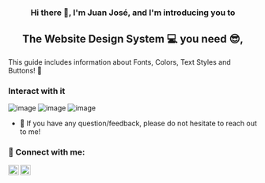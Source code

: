 <h3 align="center">
    Hi there 👋, I'm Juan José, and I'm introducing you to
</h3>
<h2 align="center">
    The Website Design System 💻 you need 😎,
</h2>

This guide includes information about Fonts, Colors, Text Styles and Buttons! 🤖

### Interact with it
![image](https://user-images.githubusercontent.com/71298422/236290549-7e4f267c-a842-4a84-b032-b61089aac914.png)
![image](https://user-images.githubusercontent.com/71298422/236290588-e25321d8-762b-4aa1-b1ea-8484dc32abb3.png)
![image](https://user-images.githubusercontent.com/71298422/236290633-ee78a629-6a0c-4f68-ad8e-805468975be2.png)


- 💬 If you have any question/feedback, please do not hesitate to reach out to me!

### 🤝 Connect with me:

<a href="https://www.linkedin.com/in/juan-jose-aranzales-ochoa-8755631b5/"><img align="left" src="https://raw.githubusercontent.com/yushi1007/yushi1007/main/images/linkedin.svg" alt="Juan Jo | LinkedIn" width="21px"/></a>
<a href="https://www.instagram.com/juanjoaran8a/"><img align="left" src="https://raw.githubusercontent.com/yushi1007/yushi1007/main/images/instagram.svg" alt="Juan Jo | Instagram" width="21px"/></a>
